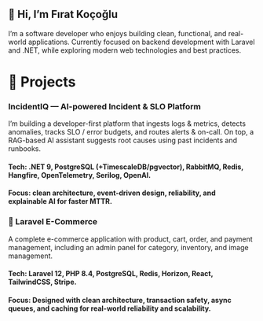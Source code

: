 ## 👋 Hi, I’m Fırat Koçoğlu

I’m a software developer who enjoys building clean, functional, and real-world applications.
Currently focused on backend development with Laravel and .NET, while exploring modern web technologies and best practices.

# 🚀 Projects

### IncidentIQ — AI-powered Incident & SLO Platform

I’m building a developer-first platform that ingests logs & metrics, detects anomalies, tracks SLO / error budgets, and routes alerts & on-call. On top, a RAG-based AI assistant suggests root causes using past incidents and runbooks.
#### Tech: .NET 9, PostgreSQL (+TimescaleDB/pgvector), RabbitMQ, Redis, Hangfire, OpenTelemetry, Serilog, OpenAI.
#### Focus: clean architecture, event-driven design, reliability, and explainable AI for faster MTTR.

### 🛒 Laravel E-Commerce

A complete e-commerce application with product, cart, order, and payment management, including an admin panel for category, inventory, and image management.
#### Tech: Laravel 12, PHP 8.4, PostgreSQL, Redis, Horizon, React, TailwindCSS, Stripe.
#### Focus: Designed with clean architecture, transaction safety, async queues, and caching for real-world reliability and scalability.

